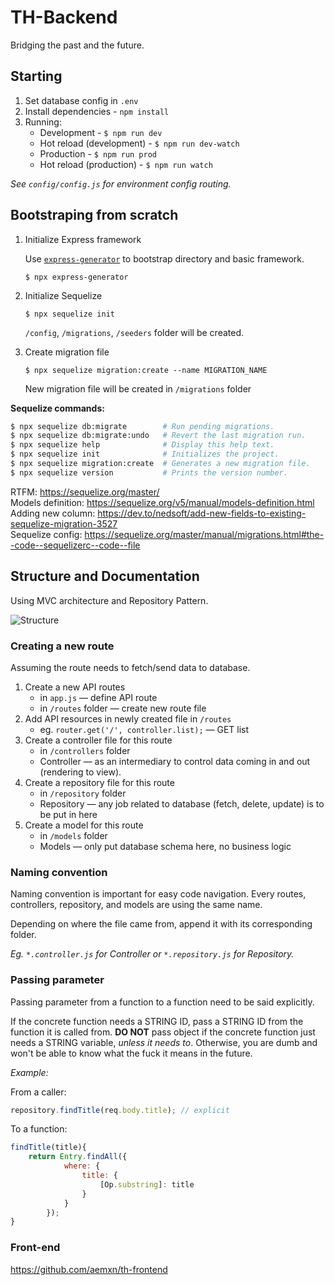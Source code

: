 # TH-Backend

Bridging the past and the future.

## Starting

1. Set database config in `.env`
2. Install dependencies - `npm install` 
3. Running:
   - Development - `$ npm run dev`
   - Hot reload (development) - `$ npm run dev-watch`
   - Production - `$ npm run prod`
   - Hot reload (production) - `$ npm run watch`

*See `config/config.js` for environment config routing.*

## Bootstraping from scratch

1. Initialize Express framework

    Use [`express-generator`][express-generator] to bootstrap directory and basic framework.
    
    ```
    $ npx express-generator
    ```

2. Initialize Sequelize
    ```
    $ npx sequelize init
    ```
    `/config`, `/migrations`, `/seeders` folder will be created.

3. Create migration file
    ```
    $ npx sequelize migration:create --name MIGRATION_NAME
    ```
    New migration file will be created in `/migrations` folder

**Sequelize commands:**
```bash
$ npx sequelize db:migrate        # Run pending migrations.
$ npx sequelize db:migrate:undo   # Revert the last migration run.
$ npx sequelize help              # Display this help text.
$ npx sequelize init              # Initializes the project.
$ npx sequelize migration:create  # Generates a new migration file.
$ npx sequelize version           # Prints the version number.
```

RTFM: https://sequelize.org/master/  
Models definition: https://sequelize.org/v5/manual/models-definition.html  
Adding new column: https://dev.to/nedsoft/add-new-fields-to-existing-sequelize-migration-3527  
Sequelize config: https://sequelize.org/master/manual/migrations.html#the--code--sequelizerc--code--file

## Structure and Documentation

Using MVC architecture and Repository Pattern.

![Structure][structure-image]

### Creating a new route

Assuming the route needs to fetch/send data to database.

1. Create a new API routes 
    - in `app.js` &mdash; define API route
    - in `/routes` folder &mdash; create new route file
2. Add API resources in newly created file in `/routes`
    - eg. `router.get('/', controller.list);` &mdash; GET list
3. Create a controller file for this route
    - in `/controllers` folder
    - Controller &mdash; as an intermediary to control data coming in and out (rendering to view).
4. Create a repository file for this route
    - in `/repository` folder
    - Repository &mdash; any job related to database (fetch, delete, update) is to be put in here
5. Create a model for this route
    - in `/models` folder
    - Models &mdash; only put database schema here, no business logic

### Naming convention

Naming convention is important for easy code navigation. Every routes, controllers, repository, and models are using the same name.

Depending on where the file came from, append it with its corresponding folder.

*Eg. `*.controller.js` for Controller or `*.repository.js` for Repository.*


### Passing parameter

Passing parameter from a function to a function need to be said explicitly.

If the concrete function needs a STRING ID, pass a STRING ID from the function it is called from. **DO NOT** pass object if the concrete function just needs a STRING variable, *unless it needs to*. Otherwise, you are dumb and won't be able to know what the fuck it means in the future.

*Example:*

From a caller:

```javascript
repository.findTitle(req.body.title); // explicit
```

To a function:

```javascript
findTitle(title){
    return Entry.findAll({
            where: {
                title: {
                    [Op.substring]: title
                }
            }
        });
}
```

### Front-end

https://github.com/aemxn/th-frontend

[express-generator]: https://expressjs.com/en/starter/generator.html
[structure-image]: https://i.imgur.com/yB8AqTj.jpg